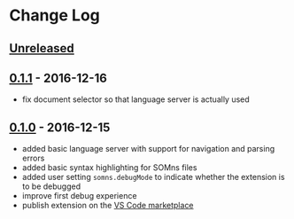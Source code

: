 # Change Log

## [Unreleased]

## [0.1.1] - 2016-12-16

 - fix document selector so that language server is actually used

## [0.1.0] - 2016-12-15

 - added basic language server with support for navigation and parsing errors
 - added basic syntax highlighting for SOMns files
 - added user setting `somns.debugMode` to indicate whether the extension is to
   be debugged
 - improve first debug experience
 - publish extension on the [VS Code marketplace][SOMns-vscode]

[Unreleased]:   https://github.com/smarr/SOMns-vscode/compare/v0.1.1...HEAD
[0.1.1]:        https://github.com/smarr/SOMns-vscode/compare/v0.1.0...v0.1.1
[0.1.0]:        https://github.com/smarr/SOMns-vscode/compare/8f7ae145280f3c0c2a5a264f6d6b3315589765c3...v0.1.0
[SOMns-vscode]: https://marketplace.visualstudio.com/items?itemName=MetaConcProject.SOMns
